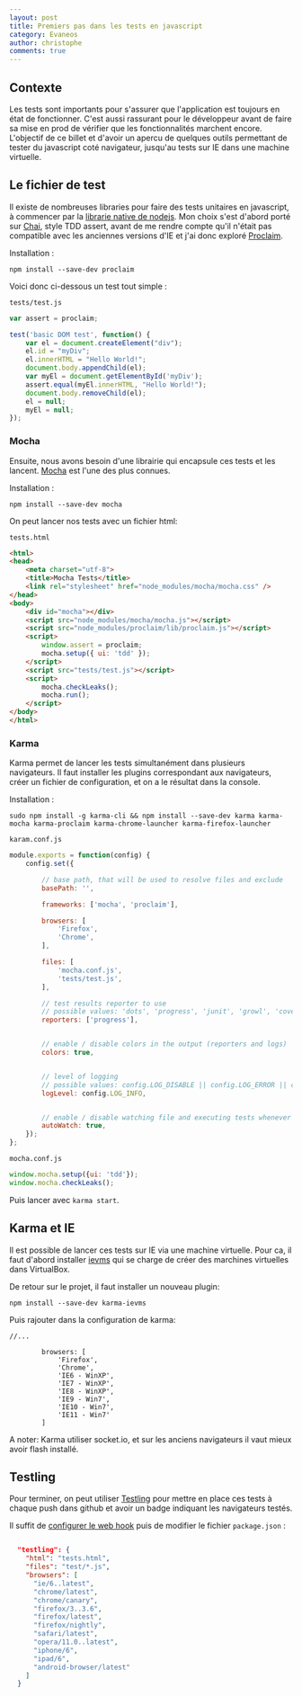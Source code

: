 ```yaml
---
layout: post
title: Premiers pas dans les tests en javascript
category: Evaneos
author: christophe
comments: true
---
```


## Contexte

Les tests sont importants pour s'assurer que l'application est toujours en état de fonctionner. C'est aussi rassurant pour le développeur avant de faire sa mise en prod de vérifier que les fonctionnalités marchent encore. L'objectif de ce billet et d'avoir un apercu de quelques outils permettant de tester du javascript coté navigateur, jusqu'au tests sur IE dans une machine virtuelle.


## Le fichier de test

Il existe de nombreuses libraries pour faire des tests unitaires en javascript, à commencer par la [librarie native de nodejs](http://nodejs.org/api/assert.html). Mon choix s'est d'abord porté sur [Chai](http://chaijs.com/), style TDD assert, avant de me rendre compte qu'il n'était pas compatible avec les anciennes versions d'IE et j'ai donc exploré [Proclaim](https://github.com/rowanmanning/proclaim).

Installation :

```
npm install --save-dev proclaim
```

Voici donc ci-dessous un test tout simple :

`tests/test.js`

```js
var assert = proclaim;

test('basic DOM test', function() {
    var el = document.createElement("div");
    el.id = "myDiv";
    el.innerHTML = "Hello World!";
    document.body.appendChild(el);
    var myEl = document.getElementById('myDiv');
    assert.equal(myEl.innerHTML, "Hello World!");
    document.body.removeChild(el);
    el = null;
    myEl = null;
});
```

### Mocha

Ensuite, nous avons besoin d'une librairie qui encapsule ces tests et les lancent. [Mocha](http://visionmedia.github.io/mocha/) est l'une des plus connues.

Installation :

```
npm install --save-dev mocha
```

On peut lancer nos tests avec un fichier html:

`tests.html`

```html
<html>
<head>
    <meta charset="utf-8">
    <title>Mocha Tests</title>
    <link rel="stylesheet" href="node_modules/mocha/mocha.css" />
</head>
<body>
    <div id="mocha"></div>
    <script src="node_modules/mocha/mocha.js"></script>
    <script src="node_modules/proclaim/lib/proclaim.js"></script>
    <script>
        window.assert = proclaim;
        mocha.setup({ ui: 'tdd' });
    </script>
    <script src="tests/test.js"></script>
    <script>
        mocha.checkLeaks();
        mocha.run();
    </script>
</body>
</html>
```


### Karma

Karma permet de lancer les tests simultanément dans plusieurs navigateurs. Il faut installer les plugins correspondant aux navigateurs, créer un fichier de configuration, et on a le résultat dans la console.

Installation :

```
sudo npm install -g karma-cli && npm install --save-dev karma karma-mocha karma-proclaim karma-chrome-launcher karma-firefox-launcher
```

`karam.conf.js`

```js
module.exports = function(config) {
    config.set({

        // base path, that will be used to resolve files and exclude
        basePath: '',

        frameworks: ['mocha', 'proclaim'],

        browsers: [
            'Firefox',
            'Chrome',
        ],

        files: [
            'mocha.conf.js',
            'tests/test.js',
        ],

        // test results reporter to use
        // possible values: 'dots', 'progress', 'junit', 'growl', 'coverage'
        reporters: ['progress'],


        // enable / disable colors in the output (reporters and logs)
        colors: true,


        // level of logging
        // possible values: config.LOG_DISABLE || config.LOG_ERROR || config.LOG_WARN || config.LOG_INFO || config.LOG_DEBUG
        logLevel: config.LOG_INFO,


        // enable / disable watching file and executing tests whenever any file changes
        autoWatch: true,
    });
};
```


`mocha.conf.js`

```js
window.mocha.setup({ui: 'tdd'});
window.mocha.checkLeaks();
```

Puis lancer avec `karma start`.


## Karma et IE

Il est possible de lancer ces tests sur IE via une machine virtuelle. Pour ca, il faut d'abord installer [ievms](https://github.com/xdissent/ievms) qui se charge de créer des marchines virtuelles dans VirtualBox.

De retour sur le projet, il faut installer un nouveau plugin:

```
npm install --save-dev karma-ievms
```

Puis rajouter dans la configuration de karma:

```
//...
    
        browsers: [
            'Firefox',
            'Chrome',
            'IE6 - WinXP',
            'IE7 - WinXP',
            'IE8 - WinXP',
            'IE9 - Win7',
            'IE10 - Win7',
            'IE11 - Win7'
        ]
```

A noter: Karma utiliser socket.io, et sur les anciens navigateurs il vaut mieux avoir flash installé.

## Testling

Pour terminer, on peut utiliser [Testling](https://ci.testling.com/) pour mettre en place ces tests à chaque push dans github et avoir un badge indiquant les navigateurs testés.

Il suffit de [configurer le web hook](https://ci.testling.com/guide/quick_start#configuring-the-web-hook) puis de modifier le fichier `package.json` :

```json

  "testling": {
    "html": "tests.html",
    "files": "test/*.js",
    "browsers": [
      "ie/6..latest",
      "chrome/latest",
      "chrome/canary",
      "firefox/3..3.6",
      "firefox/latest",
      "firefox/nightly",
      "safari/latest",
      "opera/11.0..latest",
      "iphone/6",
      "ipad/6",
      "android-browser/latest"
    ]
  }
```
